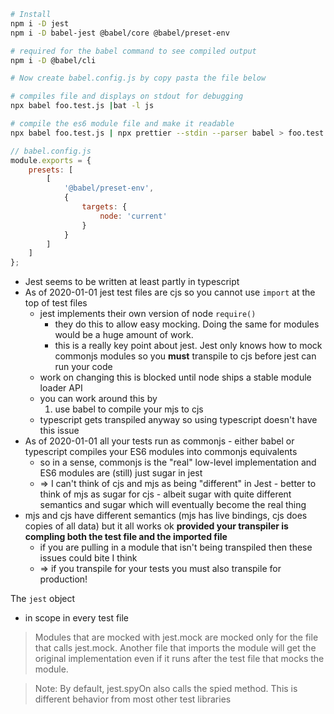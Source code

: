 ```bash
# Install
npm i -D jest
npm i -D babel-jest @babel/core @babel/preset-env

# required for the babel command to see compiled output
npm i -D @babel/cli

# Now create babel.config.js by copy pasta the file below

# compiles file and displays on stdout for debugging
npx babel foo.test.js |bat -l js

# compile the es6 module file and make it readable
npx babel foo.test.js | npx prettier --stdin --parser babel > foo.test.compiled.js
```

```js
// babel.config.js
module.exports = {
    presets: [
        [
            '@babel/preset-env',
            {
                targets: {
                    node: 'current'
                }
            }
        ]
    ]
};
```

- Jest seems to be written at least partly in typescript
- As of 2020-01-01 jest test files are cjs so you cannot use `import` at the top
  of test files
    - jest implements their own version of node `require()`
        - they do this to allow easy mocking. Doing the same for modules would
          be a huge amount of work.
        - this is a really key point about jest. Jest only knows how to mock
          commonjs modules so you **must** transpile to cjs before jest can run
          your code
    - work on changing this is blocked until node ships a stable module loader
      API
    - you can work around this by
        1. use babel to compile your mjs to cjs
    - typescript gets transpiled anyway so using typescript doesn't have this
      issue
- As of 2020-01-01 all your tests run as commonjs - either babel or typescript
  compiles your ES6 modules into commonjs equivalents
    - so in a sense, commonjs is the "real" low-level implementation and ES6
      modules are (still) just sugar in jest
    - => I can't think of cjs and mjs as being "different" in Jest - better to
      think of mjs as sugar for cjs - albeit sugar with quite different
      semantics and sugar which will eventually become the real thing
- mjs and cjs have different semantics (mjs has live bindings, cjs does copies
  of all data) but it all works ok **provided your transpiler is compling both
  the test file and the imported file**
    - if you are pulling in a module that isn't being transpiled then these
      issues could bite I think
    - => if you transpile for your tests you must also transpile for production!

The `jest` object

- in scope in every test file

> Modules that are mocked with jest.mock are mocked only for the file that calls
> jest.mock. Another file that imports the module will get the original
> implementation even if it runs after the test file that mocks the module.

> Note: By default, jest.spyOn also calls the spied method. This is different
> behavior from most other test libraries
